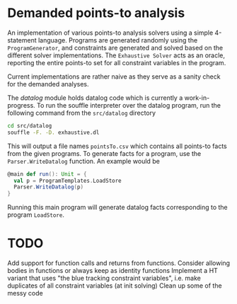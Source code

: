 # Demanded points-to analysis
An implementation of various points-to analysis solvers using a simple 4-statement language.
Programs are generated randomly using the `ProgramGenerator`, and constraints are generated and solved based on the
different solver implementations.
The `Exhaustive Solver` acts as an oracle, reporting the entire points-to set for all constraint variables in the
program.

Current implementations are rather naive as they serve as a sanity check for the demanded analyses. 

The *datalog* module holds datalog code which is currently a work-in-progress.
To run the souffle interpreter over the datalog program, run the following command from the
`src/datalog` directory

```bash
cd src/datalog
souffle -F. -D. exhaustive.dl
```

This will output a file names `pointsTo.csv` which contains all points-to facts from the given programs.
To generate facts for a program, use the `Parser.WriteDatalog` function. An example would be

```scala
@main def run(): Unit = {
  val p = ProgramTemplates.LoadStore
  Parser.WriteDatalog(p)
}
```

Running this main program will generate datalog facts corresponding to the program `LoadStore`.

# TODO

Add support for function calls and returns from functions. Consider allowing bodies in functions or always keep as
identity functions
Implement a HT variant that uses "the blue tracking constraint variables", i.e. make duplicates of all constraint
variables (at init solving)
Clean up some of the messy code